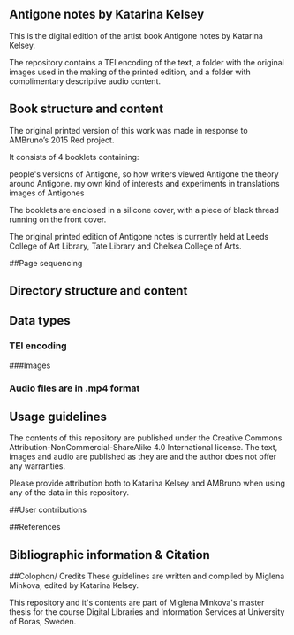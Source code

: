 ## Antigone notes by Katarina Kelsey

This is the digital edition of the artist book Antigone notes by Katarina Kelsey.

The repository contains a TEI encoding of the text, a folder with the original images used in the making of the printed edition, and a folder with complimentary descriptive audio content.

## Book structure and content
The original printed version of this work was made in response to AMBruno’s 2015 Red project.

It consists of 4 booklets containing:
	
people's versions of Antigone, so how writers viewed Antigone
the theory around Antigone.	
my own kind of interests and experiments in translations	
images of Antigones

The booklets are enclosed in a silicone cover, with a piece of black thread running on the front cover.

The original printed edition of Antigone notes is currently held at Leeds College of Art Library, Tate Library and Chelsea College of Arts.

##Page sequencing

## Directory structure and content

## Data types

### TEI encoding

###Images

### Audio files are in .mp4 format

## Usage guidelines

The contents of this repository are published under the Creative Commons Attribution-NonCommercial-ShareAlike 4.0 International license. The text, images and audio are published as they are and the author does not offer any warranties.

Please provide attribution both to Katarina Kelsey and AMBruno when using any of the data in this repository.

##User contributions

##References

## Bibliographic information & Citation

##Colophon/ Credits
These guidelines are written and compiled by Miglena Minkova, edited by Katarina Kelsey.

This repository and it's contents are part of Miglena Minkova's master thesis for the course Digital Libraries and Information Services at University of Boras, Sweden.
